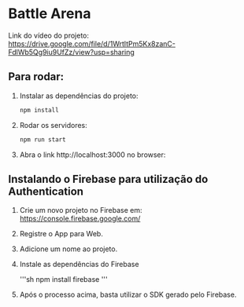 # Battle Arena

Link do vídeo do projeto: https://drive.google.com/file/d/1WrtltPm5Kx8zanC-FdlWb5Qg9iu9UfZz/view?usp=sharing

## Para rodar:

1. Instalar as dependências do projeto: 

    ```sh
    npm install
    ```

1. Rodar os servidores: 

    ```sh
    npm run start
    ```

1. Abra o link http://localhost:3000 no browser:




## Instalando o Firebase para utilização do Authentication

1. Crie um novo projeto no Firebase em: https://console.firebase.google.com/
2. Registre o App para Web.
3. Adicione um nome ao projeto.
4. Instale as dependências do Firebase

    '''sh
    npm install firebase
    '''
5. Após o processo acima, basta utilizar o SDK gerado pelo Firebase.
